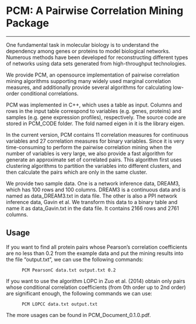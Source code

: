 # PCM: A Pairwise Correlation Mining Package
------ 
One fundamental task in molecular biology is to understand the dependency among genes or proteins to model biological networks. Numerous methods have been developed for reconstructing different types of networks using data sets generated from high-throughput technologies. 

We provide PCM, an opensource implementation of pairwise correlation mining algorithms supporting many widely used marginal correlation measures, and additionally provide several algorithms for calculating low-order conditional correlations.

PCM was implemented in C++, which uses a table as input. Columns and rows in the input table correspond to variables (e.g. genes, proteins) and samples (e.g. gene expression profiles), respectively. The source code are stored in PCM_CODE folder. The fold named eigen in it is the library eigen.

In the current version, PCM contains 11 correlation measures for continuous variables and 27 correlation measures for binary variables. Since it is very time-consuming to perform the pairwise
correlation mining when the number of variables is very large, we also provide a fast algorithm for generate an approximate set of correlated pairs. This algorithm first uses clustering algorithms to partition the variables into different clusters, and then calculate the pairs which are only in the same cluster. 

We provide two sample data. One is a network inference data, DREAM3, which has 100 rows and 100 columns.  DREAM3 is a continuous data and is named as data_DREAM3.txt in data file. The other is also a PPI network inference data, Gavin et al. We transform this data to a binary table and name it as data_Gavin.txt in the data file. It contains 2166 rows and 2761 columns. 

## Usage
If you want to find all protein pairs whose Pearson’s correlation coefficients are no less than 0.2 from the example data and put the mining results into the file “output.txt”, we can use the following commands:
          
          PCM PearsonC data.txt output.txt 0.2 
  
If you want to use the algorithm LOPC in Zuo et al. (2014) obtain only pairs whose conditional correlation coefficients (from 0th order up to 2nd order) are significant enough, the following commands we can use:
            
          PCM LOPCC data.txt output.txt

The more usages can be found in  PCM_Document_0.1.0.pdf.  

